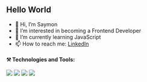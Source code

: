 ## Hello World
- 👋 Hi, I’m Saymon
- 📌 I’m interested in becoming a Frontend Developer
- 🌱 I’m currently learning JavaScript
- 📫 How to reach me: [LinkedIn](https://www.linkedin.com/in/saymon-victor-b31704213/)
#### ⚒️ Technologies and Tools:
<p>
    <img src="https://img.shields.io/badge/HTML5-E34F26?style=flat-square&logo=html5&logoColor=white" />
    <img src="https://img.shields.io/badge/CSS3-1572B6?style=flat-square&logo=css3&logoColor=white" />
    <img src="https://img.shields.io/badge/Sass-CC6699?style=flat-square&logo=sass&logoColor=white" />
    <img src="https://img.shields.io/badge/JavaScript-323330?style=flat-square&logo=javascript&logoColor=F7DF1E" />
</p> 
